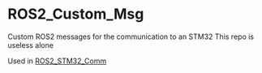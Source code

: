 # ROS2_Custom_Msg

Custom ROS2 messages for the communication to an STM32
This repo is useless alone

Used in [ROS2_STM32_Comm](https://github.com/The-Last-Resort-FR/ROS2_STM32_Comm)

